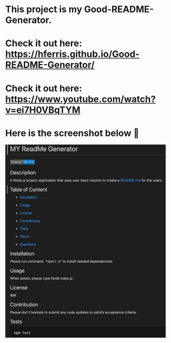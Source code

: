 # This project is my Good-README-Generator.
# Check it out here: https://hferris.github.io/Good-README-Generator/
# Check it out here: https://www.youtube.com/watch?v=ei7H0VBqTYM
# Here is the screenshot below :star_struck:
![Alt text](/./utils/imgs/snap.shot.png?raw=true "Screenshot")
